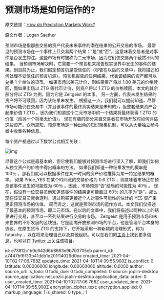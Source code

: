 # 预测市场是如何运作的?

原文链接：[How do Prediction Markets Work?](https://medium.com/zeitgeistpm/how-do-prediction-markets-work-b267c5a0a448)

原文作者：Logan Saether

预测市场是指那些交易的资产代表未来事件的潜在结果的公开交易的市场。
最常见的预测市场在一个事件上只交易两个结果：“是”或“否”。这意味着交易者是对事件是否发生押注。这些市场有时被称为二元市场，因为它们仅交易两个截然不同的结果。
当预测市场解决时，它需要一个预言机来报告现实世界中发生的事件的结果。到目前为止，我们假定预言机是受信任的（尽管在以后的文章中，我将描述如何处理不受信任的预言机源）。预言机报告的任何结果，代表该结果的资产都可以兑换 1 个单位的货币。
如果市场以美元计价，则结果资产将以 1.00 美元的价格赎回，而如果市场以 ZTG 等代币计价，则资产将以 1 ZTG 的价格赎回。本文的其余部分将以 ZTG 为例，因为它是 Zeitgeist 的本币。
另一方面，代表未发生结果的资产将不可赎回，因为该结果未发生。
根据这一点，我们就可以提前知道，尽管市场可能仍在交易中（并且该事件的最终真实结果是未知的），但整套结果资产合起来价值 1 ZTG 。因为我们知道这个二元市场中的一个结果将最终获得 1 ZTG 的价值（而另一个将毫无价值）。
现在有趣的部分来自交易者在市场开放时如何评估这些资产。众所周知，预测市场是一种出色的知识聚集机制，可以从大量独立参与者中收集各种信息。

每个资产都通过以下数学公式相互关联：

![img](https://miro.medium.com/max/929/0*QRZNczOnuA8vmy57.png)

尽管这个公式是最基本的，但它使我们能够对预测市场进行深入了解，即我们如何从独立资产的价格中得出概率的方法。
如果我们知道一种结果发生的概率是 100％ ，那我们就可以根据事件在某一时间的资产价格推算为某一特定结果的概率。
如果 Price_YES 在某个时间点的交易价格为 0.6 ZTG ，则意味着市场正在预测该事件发生的可能性为 60％ 。因此，市场预测“否”结局的可能性为 40％ 。
现在，假设有一位交易员他知道该事件的结果更可能超过 60％ 的几率为“是”。那么现在该交易员就会逐利，通过购买更接近个人对事件可能性的估计的 YES 资产来更正预测市场的估值。
简而言之，这就是预测市场的运作方式。本文我们仅描述了最基本的预测市场，即二元市场。在以后的文章中，我们将描述以两种以上的结果进行交易，甚至以一系列结果进行交易的市场。
Zeitgeist 是用于预测市场和未来世界的不断发展的区块链。它是面向开放预测市场的平台，也是管理平台本身的协议。在原生货币 ZTG 的支持下，它开始采用一种新颖的治理形式，称为 futarchy ，以在将来治理自己以及其他组织。可以在我们的[主页](https://zeitgeist.pm/)上找到更多信息，也可以在 [Twitter](https://twitter.com/zeitgeistpm) 上关注该项目。



id: e73812c1b9c642d6b8663e9b703705cb
parent_id: a7447bf6f33b41ddb1e201f14029d0ea
created_time: 2021-04-10T02:17:06.768Z
updated_time: 2021-04-10T14:39:55.900Z
is_conflict: 0
latitude: 0.00000000
longitude: 0.00000000
altitude: 0.0000
author: 
source_url: 
is_todo: 0
todo_due: 0
todo_completed: 0
source: joplin-desktop
source_application: net.cozic.joplin-desktop
application_data: 
order: 0
user_created_time: 2021-04-10T02:17:06.768Z
user_updated_time: 2021-04-10T14:39:55.900Z
encryption_cipher_text: 
encryption_applied: 0
markup_language: 1
is_shared: 0
type_: 1